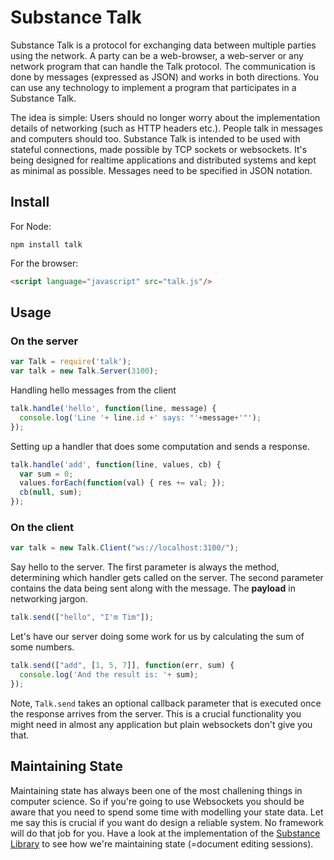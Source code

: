 # Substance Talk

Substance Talk is a protocol for exchanging data between multiple parties using the network. A party can be a web-browser, a web-server or any network program that can handle the Talk protocol. The communication is done by messages (expressed as JSON) and works in both directions. You can use any technology to implement a program that participates in a Substance Talk.

The idea is simple: Users should no longer worry about the implementation details of networking (such as HTTP headers etc.). People talk in messages and computers should too. Substance Talk is intended to be used with stateful connections, made possible by TCP sockets or websockets. It's being designed for realtime applications and distributed systems and kept as minimal as possible. Messages need to be specified in JSON notation.

## Install

For Node:

```
npm install talk
```

For the browser:

```html
<script language="javascript" src="talk.js"/>
```

## Usage


### On the server

```js
var Talk = require('talk');
var talk = new Talk.Server(3100);
```

Handling hello messages from the client

```js
talk.handle('hello', function(line, message) {
  console.log('Line '+ line.id +' says: "'+message+'"');
});
```

Setting up a handler that does some computation and sends a response.

```js
talk.handle('add', function(line, values, cb) {
  var sum = 0;
  values.forEach(function(val) { res += val; });
  cb(null, sum);
});
```

### On the client

```js
var talk = new Talk.Client("ws://localhost:3100/");
```

Say hello to the server. The first parameter is always the method, determining which handler gets called on the server. The second parameter contains the data being sent along with the message. The **payload** in networking jargon.

```js
talk.send(["hello", "I'm Tim"]);
```

Let's have our server doing some work for us by calculating the sum of some numbers. 

```js
talk.send(["add", [1, 5, 7]], function(err, sum) {
  console.log('And the result is: '+ sum);
});
```

Note, `Talk.send` takes an optional callback parameter that is executed once the response arrives from the server. This is a crucial functionality you might need in almost any application but plain websockets don't give you that.

## Maintaining State

Maintaining state has always been one of the most challening things in computer science. So if you're going to use Websockets you should be aware that you need to spend some time with modelling your state data. Let me say this is crucial if you want do design a reliable system. No framework will do that job for you. Have a look at the implementation of the [Substance Library](https://github.com/substance/library/blob/master/src/agent.js) to see how we're maintaining state (=document editing sessions).

